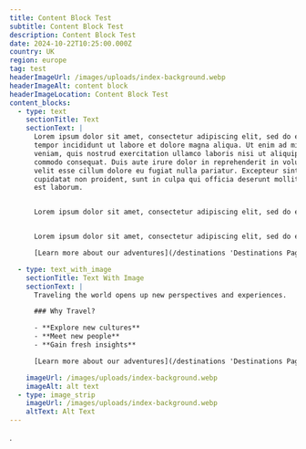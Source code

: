 ```yaml
---
title: Content Block Test
subtitle: Content Block Test
description: Content Block Test
date: 2024-10-22T10:25:00.000Z
country: UK
region: europe
tag: test
headerImageUrl: /images/uploads/index-background.webp
headerImageAlt: content block
headerImageLocation: Content Block Test
content_blocks:
  - type: text
    sectionTitle: Text
    sectionText: |
      Lorem ipsum dolor sit amet, consectetur adipiscing elit, sed do eiusmod
      tempor incididunt ut labore et dolore magna aliqua. Ut enim ad minim
      veniam, quis nostrud exercitation ullamco laboris nisi ut aliquip ex ea
      commodo consequat. Duis aute irure dolor in reprehenderit in voluptate
      velit esse cillum dolore eu fugiat nulla pariatur. Excepteur sint occaecat
      cupidatat non proident, sunt in culpa qui officia deserunt mollit anim id
      est laborum.


      Lorem ipsum dolor sit amet, consectetur adipiscing elit, sed do eiusmod tempor incididunt ut labore et dolore magna aliqua. Ut enim ad minim veniam, quis nostrud exercitation ullamco laboris nisi ut aliquip ex ea commodo consequat. Duis aute irure dolor in reprehenderit in voluptate velit esse cillum dolore eu fugiat nulla pariatur. Excepteur sint occaecat cupidatat non proident, sunt in culpa qui officia deserunt mollit anim id est laborum.


      Lorem ipsum dolor sit amet, consectetur adipiscing elit, sed do eiusmod tempor incididunt ut labore et dolore magna aliqua. Ut enim ad minim veniam, quis nostrud exercitation ullamco laboris nisi ut aliquip ex ea commodo consequat. Duis aute irure dolor in reprehenderit in voluptate velit esse cillum dolore eu fugiat nulla pariatur. Excepteur sint occaecat cupidatat non proident, sunt in culpa qui officia deserunt mollit anim id est laborum.

      [Learn more about our adventures](/destinations 'Destinations Page').

  - type: text_with_image
    sectionTitle: Text With Image
    sectionText: |
      Traveling the world opens up new perspectives and experiences.

      ### Why Travel?

      - **Explore new cultures**
      - **Meet new people**
      - **Gain fresh insights**

      [Learn more about our adventures](/destinations 'Destinations Page').

    imageUrl: /images/uploads/index-background.webp
    imageAlt: alt text
  - type: image_strip
    imageUrl: /images/uploads/index-background.webp
    altText: Alt Text
---
```


.
